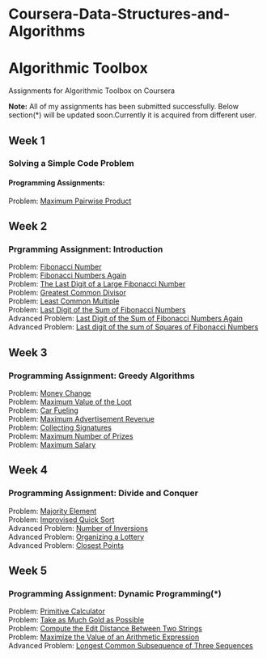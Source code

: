 # Coursera-Data-Structures-and-Algorithms
# Algorithmic Toolbox
Assignments for Algorithmic Toolbox on Coursera </br>

<strong>Note:</strong> All of my assignments has been submitted successfully. Below section(*) will be updated soon.Currently it is acquired from different user.

## Week 1

### Solving a Simple Code Problem
#### Programming Assignments:
Problem: [Maximum Pairwise Product](https://github.com/vivekrunwal/Coursera-Data-Structures-and-Algorithms/blob/master/Algorithmic-Toolbox/Week%201/Maximum%20Pair%20Wise%20Product)</br>

## Week 2
###  Prgramming Assignment: Introduction
Problem: [Fibonacci Number](https://github.com/vivekrunwal/Coursera-Data-Structures-and-Algorithms/blob/master/Algorithmic-Toolbox/Week%202/FIbonacci%20Numbers.cpp) </br>
Problem: [Fibonacci Numbers Again](https://github.com/vivekrunwal/Coursera-Data-Structures-and-Algorithms/blob/master/Algorithmic-Toolbox/Week%202/Fibonacci%20Number%20Again.cpp) </br>
Problem: [The Last Digit of a Large Fibonacci Number](https://github.com/vivekrunwal/Coursera-Data-Structures-and-Algorithms/blob/master/Algorithmic-Toolbox/Week%202/Last%20digit.cpp) </br>
Problem: [Greatest Common Divisor](https://github.com/vivekrunwal/Coursera-Data-Structures-and-Algorithms/blob/master/Algorithmic-Toolbox/Week%202/gcd.cpp) </br>
Problem: [Least Common Multiple](https://github.com/vivekrunwal/Coursera-Data-Structures-and-Algorithms/blob/master/Algorithmic-Toolbox/Week%202/LCM.cpp) </br>
Problem: [Last Digit of the Sum of Fibonacci Numbers](https://github.com/vivekrunwal/Coursera-Data-Structures-and-Algorithms/blob/master/Algorithmic-Toolbox/Week%202/Last%20Digit%20of%20the%20Sum%20of%20Fibonacci%20Numbers.cpp) </br>
Advanced Problem: [Last Digit of the Sum of Fibonacci Numbers Again](https://github.com/vivekrunwal/Coursera-Data-Structures-and-Algorithms/blob/master/Algorithmic-Toolbox/Week%202/Last%20Digit%20of%20the%20Sum%20of%20Fibonacci%20Numbers%20Again.cpp)</br>
Advanced Problem: [Last digit of the sum of Squares of  Fibonacci Numbers](https://github.com/vivekrunwal/Coursera-Data-Structures-and-Algorithms/blob/master/Algorithmic-Toolbox/Week%202/Last%20digit%20of%20the%20Sum%20of%20Squares%20of%20Fibonacci%20Numbers.cpp)</br>

## Week 3
###  Programming Assignment: Greedy Algorithms
Problem: [Money Change](https://github.com/vivekrunwal/Coursera-Data-Structures-and-Algorithms/blob/master/Algorithmic-Toolbox/Week%203/Money%20Change.cpp) </br>
Problem: [Maximum Value of the Loot](https://github.com/vivekrunwal/Coursera-Data-Structures-and-Algorithms/blob/master/Algorithmic-Toolbox/Week%203/Maximum%20Value%20of%20Loot.cpp) </br>
Problem: [Car Fueling](https://github.com/vivekrunwal/Coursera-Data-Structures-and-Algorithms/blob/master/Algorithmic-Toolbox/Week%203/Car%20Fueling.cpp) </br>
Problem: [Maximum Advertisement Revenue](https://github.com/vivekrunwal/Coursera-Data-Structures-and-Algorithms/blob/master/Algorithmic-Toolbox/Week%203/Maximum%20Advertisement%20Revenue%20(Maximum%20Dot%20Product).cpp) </br>
Problem: [Collecting Signatures](https://github.com/vivekrunwal/Coursera-Data-Structures-and-Algorithms/blob/master/Algorithmic-Toolbox/Week%203/Collecting%20Signatures%20(Covering%20Segments%20by%20Points).cpp) </br>
Problem: [Maximum Number of Prizes](https://github.com/vivekrunwal/Coursera-Data-Structures-and-Algorithms/blob/master/Algorithmic-Toolbox/Week%203/Maximum%20Number%20of%20Prizes%20(Different%20Summands).cpp) </br>
Problem: [Maximum Salary](https://github.com/vivekrunwal/Coursera-Data-Structures-and-Algorithms/blob/master/Algorithmic-Toolbox/Week%203/Maximum%20Salary.cpp) </br>

## Week 4
###  Programming Assignment: Divide and Conquer
Problem: [Majority Element](https://github.com/vivekrunwal/Coursera-Data-Structures-and-Algorithms/blob/master/Algorithmic-Toolbox/Week%204/Majority%20Element.cpp) </br>
Problem: [Improvised Quick Sort](https://github.com/vivekrunwal/Coursera-Data-Structures-and-Algorithms/blob/master/Algorithmic-Toolbox/Week%204/Improved%20Quick%20Sort.cpp) </br>
Advanced Problem: [Number of Inversions](https://github.com/vivekrunwal/Coursera-Data-Structures-and-Algorithms/blob/master/Algorithmic-Toolbox/Week%204/Inversions.cpp) </br>
Advanced Problem: [Organizing a Lottery](https://github.com/vivekrunwal/Coursera-Data-Structures-and-Algorithms/blob/master/Algorithmic-Toolbox/Week%204/Lottery.cpp) </br>
Advanced Problem: [Closest Points](https://github.com/vivekrunwal/Coursera-Data-Structures-and-Algorithms/blob/master/Algorithmic-Toolbox/Week%204/Closest%20Point.cpp) </br>

## Week 5
### Programming Assignment: Dynamic Programming(*)
Problem: [Primitive Calculator](https://github.com/akueisara/algorithmic-toolbox/tree/master/week%205/primitive_calculator) </br>
Problem: [Take as Much Gold as Possible](https://github.com/akueisara/algorithmic-toolbox/tree/master/week%205/knapsack) </br>
Problem: [Compute the Edit Distance Between Two Strings](https://github.com/akueisara/algorithmic-toolbox/tree/master/week%205/edit_distance) </br>
Problem: [Maximize the Value of an Arithmetic Expression](https://github.com/akueisara/algorithmic-toolbox/tree/master/week%205/placing_parentheses) </br>
Advanced Problem: [Longest Common Subsequence of Three Sequences](https://github.com/akueisara/algorithmic-toolbox/tree/master/week%205/lcs3) </br>
